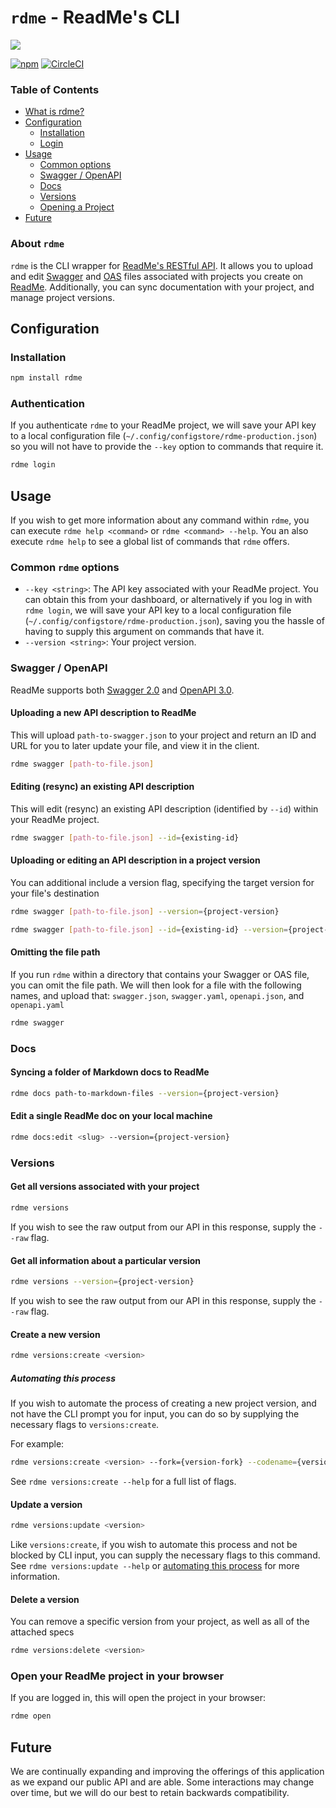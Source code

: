 # `rdme` - ReadMe's CLI

[![](https://d3vv6lp55qjaqc.cloudfront.net/items/1M3C3j0I0s0j3T362344/Untitled-2.png)](https://readme.com)

[![npm](https://img.shields.io/npm/v/rdme)](https://npm.im/rdme) [![CircleCI](https://circleci.com/gh/readmeio/rdme.svg?style=svg)](https://circleci.com/gh/readmeio/rdme)

### Table of Contents
   * [What is rdme?](#about-rdme)
   * [Configuration](#installation)
     * [Installation](#installation)
     * [Login](#logging-in-to-a-readme-project)
   * [Usage](#usage)
      * [Common options](#common-rdme-options)
      * [Swagger / OpenAPI](#swagger-/-openapi)
      * [Docs](#docs)
      * [Versions](#versions)
      * [Opening a Project](#open)
   * [Future](#future)

### About `rdme`
`rdme` is the CLI wrapper for [ReadMe's RESTful API](https://readme.readme.io/v2.0/reference). It allows you to upload and edit [Swagger](https://swagger.io/) and [OAS](https://swagger.io/specification/) files associated with projects you create on [ReadMe](https://readme.com/). Additionally, you can sync documentation with your project, and manage project versions.

## Configuration
### Installation
```sh
npm install rdme
```

### Authentication
If you authenticate `rdme` to your ReadMe project, we will save your API key to a local configuration file (`~/.config/configstore/rdme-production.json`) so you will not have to provide the `--key` option to commands that require it.

```sh
rdme login
```

## Usage
If you wish to get more information about any command within `rdme`, you can execute `rdme help <command>` or `rdme <command> --help`. You an also execute `rdme help` to see a global list of commands that `rdme` offers.

### Common `rdme` options
* `--key <string>`: The API key associated with your ReadMe project. You can obtain this from your dashboard, or alternatively if you log in with `rdme login`, we will save your API key to a local configuration file (`~/.config/configstore/rdme-production.json`), saving you the hassle of having to supply this argument on commands that have it.
* `--version <string>`: Your project version.

### Swagger / OpenAPI
ReadMe supports both [Swagger 2.0](https://swagger.io/docs/specification/2-0/basic-structure/) and [OpenAPI 3.0](https://swagger.io/docs/specification/about/).

#### Uploading a new API description to ReadMe
This will upload `path-to-swagger.json` to your project and return an ID and URL for you to later update your file, and view it in the client.

```sh
rdme swagger [path-to-file.json]
```

#### Editing (resync) an existing API description
This will edit (resync) an existing API description (identified by `--id`) within your ReadMe project.

```sh
rdme swagger [path-to-file.json] --id={existing-id}
```

#### Uploading or editing an API description in a project version
You can additional include a version flag, specifying the target version for your file's destination

```sh
rdme swagger [path-to-file.json] --version={project-version}
```

```sh
rdme swagger [path-to-file.json] --id={existing-id} --version={project-version}
```

#### Omitting the file path
If you run `rdme` within a directory that contains your Swagger or OAS file, you can omit the file path. We will then look for a file with the following names, and upload that: `swagger.json`, `swagger.yaml`, `openapi.json`, and `openapi.yaml`

```sh
rdme swagger
```

### Docs
#### Syncing a folder of Markdown docs to ReadMe
```sh
rdme docs path-to-markdown-files --version={project-version}
```

#### Edit a single ReadMe doc on your local machine
```sh
rdme docs:edit <slug> --version={project-version}
```

### Versions
#### Get all versions associated with your project
```sh
rdme versions
```

If you wish to see the raw output from our API in this response, supply  the `--raw` flag.

#### Get all information about a particular version
```sh
rdme versions --version={project-version}
```

If you wish to see the raw output from our API in this response, supply  the `--raw` flag.

#### Create a new version
```sh
rdme versions:create <version>
```

##### Automating this process
If you wish to automate the process of creating a new project version, and not have the CLI prompt you for input, you can do so by supplying the necessary flags to `versions:create`.

For example:

```sh
rdme versions:create <version> --fork={version-fork} --codename={version-name} --main --beta
```

See `rdme versions:create --help` for a full list of flags.

#### Update a version
```sh
rdme versions:update <version>
```

Like `versions:create`, if you wish to automate this process and not be blocked by CLI input, you can supply the necessary flags to this command. See `rdme versions:update --help` or [automating this process](#automating-this-process) for more information.

#### Delete a version
You can remove a specific version from your project, as well as all of the attached specs

```sh
rdme versions:delete <version>
```

### Open your ReadMe project in your browser
If you are logged in, this will open the project in your browser:

```sh
rdme open
```

## Future
We are continually expanding and improving the offerings of this application as we expand our public API and are able. Some interactions may change over time, but we will do our best to retain backwards compatibility.
